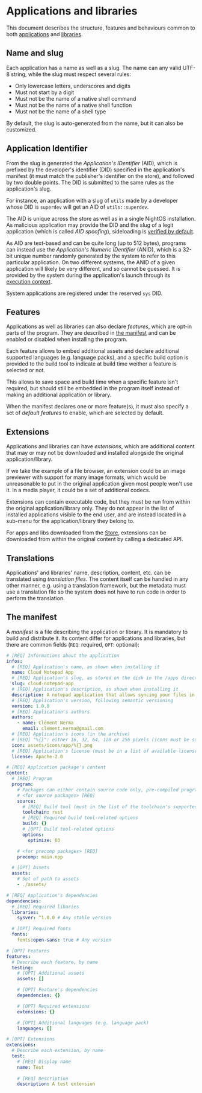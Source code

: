 # Applications and libraries

This document describes the structure, features and behaviours common to both [applications](../concepts/applications.md) and [libraries](../concepts/libraries.md).

## Name and slug

Each application has a name as well as a slug. The name can any valid UTF-8 string, while the slug must respect several rules:

- Only lowercase letters, underscores and digits
- Must not start by a digit
- Must not be the name of a native shell command
- Must not be the name of a native shell function
- Must not be the name of a shell type

By default, the slug is auto-generated from the name, but it can also be customized.

## Application Identifier

From the slug is generated the _Application's IDentifier_ (AID), which is prefixed by the developer's identifier (DID) specified in the application's manifest (it must match the publisher's identifier on the store), and followed by two double points. The DID is submitted to the same rules as the application's slug.

For instance, an application with a slug of `utils` made by a developer whose DID is `superdev` will get an AID of `utils::superdev`.

The AID is unique across the store as well as in a single NightOS installation. As malicious application may provide the DID and the slug of a legit application (which is called _AID spoofing_), sideloading is [verified by default](../concepts/applications.md#sideloading).

As AID are text-based and can be quite long (up to 512 bytes), programs can instead use the _Application's Numeric IDentifier_ (ANID), which is a 32-bit unique number randomly generated by the system to refer to this particular application. On two different systems, the ANID of a given application will likely be very different, and so cannot be guessed. It is provided by the system during the application's launch through its [execution context](applications.md#execution-context).

System applications are registered under the reserved `sys` DID.

## Features

Applications as well as libraries can also declare _features_, which are opt-in parts of the program. They are described in [the manifest](#the-manifest) and can be enabled or disabled when installing the program.

Each feature allows to embed additional assets and declare additional supported languages (e.g. language packs), and a specific build option is provided to the build tool to indicate at build time weither a feature is selected or not.

This allows to save space and build time when a specific feature isn't required, but should still be embedded in the program itself instead of making an additional application or library.

When the manifest declares one or more feature(s), it must also specify a set of _default features_ to enable, which are selected by default.

## Extensions

Applications and libraries can have _extensions_, which are additional content that may or may not be downloaded and installed alongside the original application/library.

If we take the example of a file browser, an extension could be an image previewer with support for many image formats, which would be unreasonable to put in the original application given most people won't use it. In a media player, it could be a set of additional codecs.

Extensions can contain executable code, but they must be run from within the original application/library only. They do not appear in the list of installed applications visible to the end user, and are instead located in a sub-menu for the application/library they belong to.

For apps and libs downloaded from the [Store](../applications/Stellar.md), extensions can be downloaded from within the original content by calling a dedicated API.

## Translations

Applications' and libraries' name, description, content, etc. can be translated using _translation files_. The content itself can be handled in any other manner, e.g. using a translation framework, but the metadata must use a translation file so the system does not have to run code in order to perform the translation.


## The manifest

A _manifest_ is a file describing the application or library. It is mandatory to build and distribute it. Its content differ for applications and libraries, but there are common fields (`REQ`: required, `OPT`: optional):

```yaml
# [REQ] Informations about the application
infos:
  # [REQ] Application's name, as shown when installing it
  name: Cloud Notepad App
  # [REQ] Application's slug, as stored on the disk in the /apps directory
  slug: cloud-notepad-app
  # [REQ] Application's description, as shown when installing it
  description: A notepad application that allows syncing your files in the cloud
  # [REQ] Application's version, following semantic versioning
  version: 1.0.0
  # [REQ] Application's authors
  authors:
    - name: Clément Nerma
      email: clement.nerma@gmail.com
  # [REQ] Application's icons (in the archive)
  # [REQ] "%{}": either 16, 32, 64, 128 or 256 pixels (icons must be square)
  icon: assets/icons/app/%{}.png
  # [REQ] Application's license (must be in a list of available licenses)
  license: Apache-2.0

# [REQ] Application package's content
content:
  # [REQ] Program
  program:
    # Packages can either contain source code only, pre-compiled programs only, or both
    # <for source packages> [REQ]
    source:
      # [REQ] Build tool (must in the list of the toolchain's supported build tools)
      toolchain: rust
      # [REQ] Required build tool-related options
      build: {}
      # [OPT] Build tool-related options
      options:
        optimize: O3

    # <for precomp packages> [REQ]
    precomp: main.npp

  # [OPT] Assets
  assets:
    # Set of path to assets
    - ./assets/

# [REQ] Application's dependencies
dependencies:
  # [REQ] Required libaries
  libraries:
    sysver: ^1.0.0 # Any stable version

  # [OPT] Required fonts
  fonts:
    fonts:open-sans: true # Any version

# [OPT] Features
features:
  # Describe each feature, by name
  testing:
    # [OPT] Additional assets
    assets: []

    # [OPT] Feature's dependencies
    dependencies: {}

    # [OPT] Required extensions
    extensions: {}

    # [OPT] Additional languages (e.g. language pack)
    languages: []

# [OPT] Extensions
extensions:
  # Describe each extension, by name
  test:
    # [REQ] Display name
    name: Test
    
    # [REQ] Description
    description: A test extension
```

